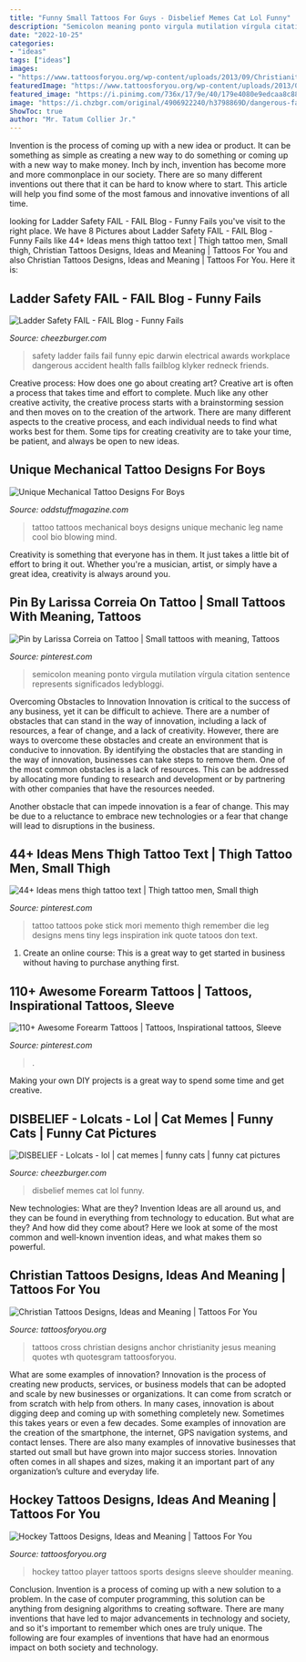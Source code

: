 ```yaml
---
title: "Funny Small Tattoos For Guys - Disbelief Memes Cat Lol Funny"
description: "Semicolon meaning ponto virgula mutilation vírgula citation sentence represents significados ledybloggi"
date: "2022-10-25"
categories:
- "ideas"
tags: ["ideas"]
images:
- "https://www.tattoosforyou.org/wp-content/uploads/2013/09/Christianity-Tattoos.jpg"
featuredImage: "https://www.tattoosforyou.org/wp-content/uploads/2013/09/Christianity-Tattoos.jpg"
featured_image: "https://i.pinimg.com/736x/17/9e/40/179e4080e9edcaa8c88bf2090c351d3c.jpg"
image: "https://i.chzbgr.com/original/4906922240/h3798869D/dangerous-failboat-g-rated-ladder-professional-at-work-4906922240"
ShowToc: true
author: "Mr. Tatum Collier Jr."
---
```



Invention is the process of coming up with a new idea or product. It can be something as simple as creating a new way to do something or coming up with a new way to make money. Inch by inch, invention has become more and more commonplace in our society. There are so many different inventions out there that it can be hard to know where to start. This article will help you find some of the most famous and innovative inventions of all time.

	

		
looking for Ladder Safety FAIL - FAIL Blog - Funny Fails you've visit to the right place. We have 8 Pictures about Ladder Safety FAIL - FAIL Blog - Funny Fails like 44+ Ideas mens thigh tattoo text | Thigh tattoo men, Small thigh, Christian Tattoos Designs, Ideas and Meaning | Tattoos For You and also Christian Tattoos Designs, Ideas and Meaning | Tattoos For You. Here it is:
		
    
## Ladder Safety FAIL - FAIL Blog - Funny Fails

<img loading=lazy src="https://i.chzbgr.com/original/4906922240/h3798869D/dangerous-failboat-g-rated-ladder-professional-at-work-4906922240" onerror="this.onerror=null;this.src='https://tse3.mm.bing.net/th?id=OIP.5Spo_cps7qXAYeEV5y1hEQHaKp&amp;pid=15.1';" alt="Ladder Safety FAIL - FAIL Blog - Funny Fails">

_Source: cheezburger.com_

>safety ladder fails fail funny epic darwin electrical awards workplace dangerous accident health falls failblog klyker redneck friends. 

	

Creative process: How does one go about creating art?
Creative art is often a process that takes time and effort to complete. Much like any other creative activity, the creative process starts with a brainstorming session and then moves on to the creation of the artwork. There are many different aspects to the creative process, and each individual needs to find what works best for them. Some tips for creating creativity are to take your time, be patient, and always be open to new ideas.

    
## Unique Mechanical Tattoo Designs For Boys

<img loading=lazy src="http://oddstuffmagazine.com/wp-content/uploads/2013/09/Bio-mechanical-Tattoo-25-561x800.jpg" onerror="this.onerror=null;this.src='https://tse3.mm.bing.net/th?id=OIP.i9s4Xv15ZaACkztxttTrfgHaKj&amp;pid=15.1';" alt="Unique Mechanical Tattoo Designs For Boys">

_Source: oddstuffmagazine.com_

>tattoo tattoos mechanical boys designs unique mechanic leg name cool bio blowing mind. 

	

Creativity is something that everyone has in them. It just takes a little bit of effort to bring it out. Whether you're a musician, artist, or simply have a great idea, creativity is always around you.

    
## Pin By Larissa Correia On Tattoo | Small Tattoos With Meaning, Tattoos

<img loading=lazy src="https://i.pinimg.com/736x/6f/6d/5b/6f6d5bb0ed16749c0c1832db616c5fb6.jpg" onerror="this.onerror=null;this.src='https://tse1.mm.bing.net/th?id=OIP.UUe4x3VBdI0hqNMWeE4wWQHaJ3&amp;pid=15.1';" alt="Pin by Larissa Correia on Tattoo | Small tattoos with meaning, Tattoos">

_Source: pinterest.com_

>semicolon meaning ponto virgula mutilation vírgula citation sentence represents significados ledybloggi. 

	

Overcoming Obstacles to Innovation
Innovation is critical to the success of any business, yet it can be difficult to achieve. There are a number of obstacles that can stand in the way of innovation, including a lack of resources, a fear of change, and a lack of creativity. However, there are ways to overcome these obstacles and create an environment that is conducive to innovation.
By identifying the obstacles that are standing in the way of innovation, businesses can take steps to remove them. One of the most common obstacles is a lack of resources. This can be addressed by allocating more funding to research and development or by partnering with other companies that have the resources needed.

Another obstacle that can impede innovation is a fear of change. This may be due to a reluctance to embrace new technologies or a fear that change will lead to disruptions in the business.

    
## 44+ Ideas Mens Thigh Tattoo Text | Thigh Tattoo Men, Small Thigh

<img loading=lazy src="https://i.pinimg.com/736x/84/0f/2f/840f2fce129e99fad082c49933636358.jpg" onerror="this.onerror=null;this.src='https://tse4.mm.bing.net/th?id=OIP.vrjblOocvoaf4KSWc6BwIgAAAA&amp;pid=15.1';" alt="44+ Ideas mens thigh tattoo text | Thigh tattoo men, Small thigh">

_Source: pinterest.com_

>tattoo tattoos poke stick mori memento thigh remember die leg designs mens tiny legs inspiration ink quote tatoos don text. 

	

1. Create an online course: This is a great way to get started in business without having to purchase anything first.

    
## 110+ Awesome Forearm Tattoos | Tattoos, Inspirational Tattoos, Sleeve

<img loading=lazy src="https://i.pinimg.com/736x/17/9e/40/179e4080e9edcaa8c88bf2090c351d3c.jpg" onerror="this.onerror=null;this.src='https://tse2.mm.bing.net/th?id=OIP.tNKdCLUdfnOP1UzVE1r1-wDOEv&amp;pid=15.1';" alt="110+ Awesome Forearm Tattoos | Tattoos, Inspirational tattoos, Sleeve">

_Source: pinterest.com_

>. 

	

Making your own DIY projects is a great way to spend some time and get creative.

    
## DISBELIEF - Lolcats - Lol | Cat Memes | Funny Cats | Funny Cat Pictures

<img loading=lazy src="https://i.chzbgr.com/original/9499059200/h80D3CDB9/cheezburger-image-9499059200" onerror="this.onerror=null;this.src='https://tse1.mm.bing.net/th?id=OIP.Srkh1XcAypzEYdfODPosGAHaK3&amp;pid=15.1';" alt="DISBELIEF - Lolcats - lol | cat memes | funny cats | funny cat pictures">

_Source: cheezburger.com_

>disbelief memes cat lol funny. 

	

New technologies: What are they?
Invention Ideas are all around us, and they can be found in everything from technology to education. But what are they? And how did they come about? Here we look at some of the most common and well-known invention ideas, and what makes them so powerful.

    
## Christian Tattoos Designs, Ideas And Meaning | Tattoos For You

<img loading=lazy src="https://www.tattoosforyou.org/wp-content/uploads/2013/09/Christianity-Tattoos.jpg" onerror="this.onerror=null;this.src='https://tse4.mm.bing.net/th?id=OIP.xornkHmuGCjpIxNNDR4dQgHaJ6&amp;pid=15.1';" alt="Christian Tattoos Designs, Ideas and Meaning | Tattoos For You">

_Source: tattoosforyou.org_

>tattoos cross christian designs anchor christianity jesus meaning quotes wth quotesgram tattoosforyou. 

	

What are some examples of innovation?
Innovation is the process of creating new products, services, or business models that can be adopted and scale by new businesses or organizations. It can come from scratch or from scratch with help from others. In many cases, innovation is about digging deep and coming up with something completely new. Sometimes this takes years or even a few decades. 
Some examples of innovation are the creation of the smartphone, the internet, GPS navigation systems, and contact lenses. There are also many examples of innovative businesses that started out small but have grown into major success stories. Innovation often comes in all shapes and sizes, making it an important part of any organization’s culture and everyday life.

    
## Hockey Tattoos Designs, Ideas And Meaning | Tattoos For You

<img loading=lazy src="https://www.tattoosforyou.org/wp-content/uploads/2016/03/Hockey-Tattoo-Sleeve.jpg" onerror="this.onerror=null;this.src='https://tse2.mm.bing.net/th?id=OIP.was-IfQit-F9vATSY3wUAwHaJ4&amp;pid=15.1';" alt="Hockey Tattoos Designs, Ideas and Meaning | Tattoos For You">

_Source: tattoosforyou.org_

>hockey tattoo player tattoos sports designs sleeve shoulder meaning. 

	

Conclusion.
Invention is a process of coming up with a new solution to a problem. In the case of computer programming, this solution can be anything from designing algorithms to creating software. There are many inventions that have led to major advancements in technology and society, and so it's important to remember which ones are truly unique. The following are four examples of inventions that have had an enormous impact on both society and technology.

